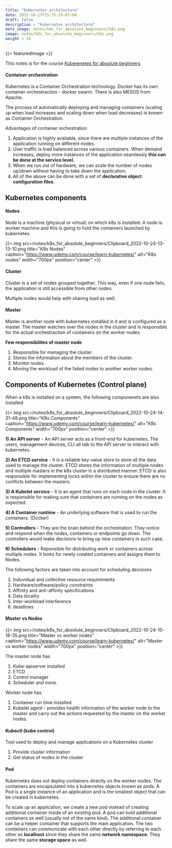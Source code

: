 ```yaml
---
title: "Kubernetes architecture"
date: 2022-10-23T15:35:28-07:00
draft: false
description : "Kubernetes architecture"
meta_image: notes/k8s_for_absolute_beginners/k8s.png
image: notes/k8s_for_absolute_beginners/k8s.png
weight : 10
---
```


{{< featuredImage >}}

This notes is for the course [Kuberenetes for absolute beginners](https://www.udemy.com/course/learn-kubernetes/)


#### Container orchestration

Kubernetes is a Container Orchestration technology. Docker has its own container orchestraction - docker swarm. There is also MESOS from Apache.

The process of automatically deploying and managing containers (scaling up when load increases and scaling down when load decreases) is known as Container Orchestration. 

Advantages of container orchestration
1) Application is highly available, since there are multiple instances of the application running on different nodes.
2) User traffic is load balanced across various containers. When demand increases, deploy more instances of the application seamlessly **this can be done at the service level.** 
3) When we run out of hardware, we can scale the number of nodes up/down without having to take down the application.
4) All of the above can be done with a set of **declarative object configuration files.**

## Kubernetes components

#### Nodes

Node is a machine (physical or virtual) on which k8s is installed. A node is worker machine and this is going to hold the containers launched by kubernetes.

{{< img src=/notes/k8s_for_absolute_beginners/Clipboard_2022-10-24-13-13-10.png title="K8s Nodes" caption="https://www.udemy.com/course/learn-kubernetes/" alt="K8s nodes" width="700px" position="center" >}}


#### Cluster

Cluster is a set of nodes grouped together. This way, even if one node fails, the application is still accessible from other nodes. 

Multiple nodes would help with sharing load as well.


#### Master

Master is another node with kubernetes installed in it and is configured as a master. The master watches over the nodes in the cluster and is responsible for the actual orchestraction of containers on the worker nodes.

**Few responsibilites of master node**
1) Responsible for managing the cluster.
2) Stores the information about the members of the cluster.
3) Monitor nodes.
4) Moving the workload of the failed nodes to another worker nodes.

## Components of Kubernetes (Control plane)

When a k8s is installed on a system, the following componenets are also installed

{{< img src=/notes/k8s_for_absolute_beginners/Clipboard_2022-10-24-14-31-48.png title="K8s Components" caption="https://www.udemy.com/course/learn-kubernetes/" alt="K8s Components" width="700px" position="center" >}}


**1) An API server** - An API server acts as a front-end for kubernetes. The users, management devices, CLI all talk to the API server to interact with kubernetes.

**2) An ETCD service** - It is a reliable key-value store to store all the data used to manage the cluster. ETCD stores the information of multiple nodes and multiple masters in the k8s cluster in a distributed manner. ETCD is also responsible for implementing locks within the cluster to ensure there are no conflicts between the masters.

**3) A Kubelet service** - It is an agent that runs on each node in the cluster. It is responsible for making sure that containers are running on the nodes as expected.

**4) A Container runtime** - An underlying software that is used to run the containers. (Docker)

**5) Controllers**  - They are the brain behind the orchestration. They notice and respond when the nodes, containers or endpoints go down. The controllers would make decisions to bring up new containers in such case.

**6) Schedulers** - Reponsible for distributing work or containers across multiple nodes. It looks for newly created containers and assigns them to Nodes.

The following factors are taken into account for scheduling decisions
1) Induvidual and collective resource requirements
2) Hardware/software/policy constraints
3) Affinity and anti-affinity specifications
4) Data locality
5) Inter-workload interference
6) deadlines

#### Master vs Nodes

{{< img src=/notes/k8s_for_absolute_beginners/Clipboard_2022-10-24-15-18-35.png title="Master vs worker nodes" caption="https://www.udemy.com/course/learn-kubernetes/" alt="Master vs worker nodes" width="700px" position="center" >}}

The master node has
1) Kube-apiserver installed
2) ETCD
3) Control manager
4) Scheduler and more.

Worker node has
1) Container run time installed. 
2) Kubelet agent - provides health information of the worker node to the master and carry out the actions requested by the master on the worker nodes.


#### Kubectl (kube control)
Tool used to deploy and manage applications on a Kubernetes cluster
1) Provide cluster information
2) Get status of nodes in the cluster


#### Pod
Kubernetes does not deploy containers directly on the worker nodes. The containers are encapsulated into a kubernetes objects known as pods. A Pod is a single instance of an application and is the smallest object that can be created in kubernetes.

To scale up an application, we create a new pod instead of creating additional container inside of an existing pod. A pod can hold additional containers as well (usually not of the same kind). The additional container can be a helper container that supports the main application. The two containers can communicate with each other directly by referring to each other as **localhost** since they share the same **network namespace**. They share the same **storage space** as well.